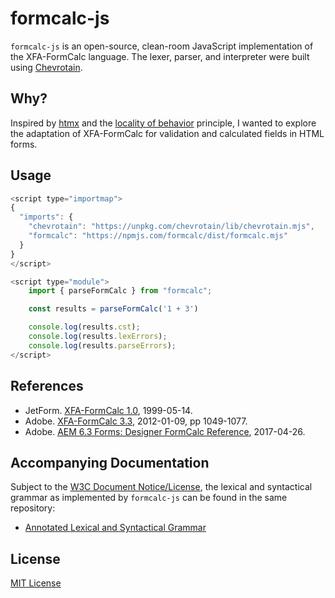 # formcalc-js

`formcalc-js` is an open-source, clean-room JavaScript implementation of the XFA-FormCalc language. The lexer, parser, and interpreter were built using [Chevrotain](https://github.com/chevrotain/chevrotain).

## Why?

Inspired by [htmx](https://htmx.org/) and the [locality of behavior](https://htmx.org/essays/locality-of-behaviour/) principle, I wanted to explore the adaptation of XFA-FormCalc for validation and calculated fields in HTML forms.

## Usage

```javascript
<script type="importmap">
{
  "imports": {
    "chevrotain": "https://unpkg.com/chevrotain/lib/chevrotain.mjs",
    "formcalc": "https://npmjs.com/formcalc/dist/formcalc.mjs"
  }
}
</script>

<script type="module">
    import { parseFormCalc } from "formcalc";

    const results = parseFormCalc('1 + 3')

    console.log(results.cst);
    console.log(results.lexErrors);
    console.log(results.parseErrors);
</script>
```

## References

* JetForm. [XFA-FormCalc 1.0](https://www.w3.org/1999/05/XFA/xfa-formcalc.html), 1999-05-14.
* Adobe. [XFA-FormCalc 3.3](https://helpx.adobe.com/content/dam/Adobe/specs/xfa_spec_3_3.pdf), 2012-01-09, pp 1049-1077.
* Adobe. [AEM 6.3 Forms: Designer FormCalc Reference](https://helpx.adobe.com/pdf/aem-forms/6-3/formcalc-reference.pdf), 2017-04-26.

## Accompanying Documentation

Subject to the [W3C Document Notice/License](https://www.w3.org/copyright/document-license-2023/), the lexical and syntactical grammar as implemented by `formcalc-js` can be found in the same repository:
* [Annotated Lexical and Syntactical Grammar](https://github.com/robocoder/formcalc-js/blob/main/adr/language-spec.md)

## License

[MIT License](LICENSE)
